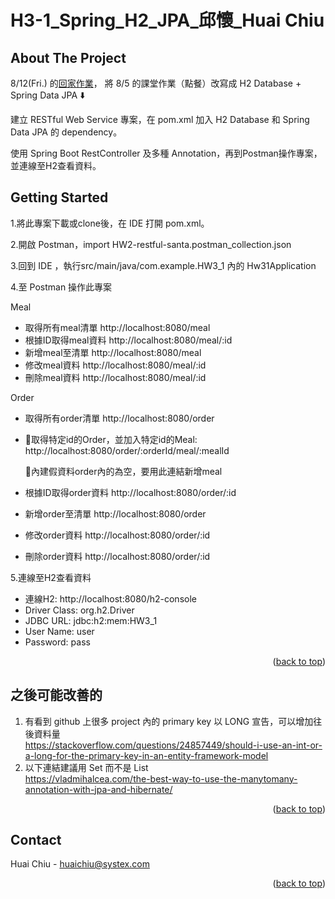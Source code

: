 <a name="huai's readme-top"></a>
# H3-1_Spring_H2_JPA_邱懷_Huai Chiu

<!-- ABOUT THE PROJECT -->
## About The Project
8/12(Fri.) 的[回家作業](https://hackmd.io/@kazzy/BJLsMrzC5)，
將 8/5 的課堂作業（點餐）改寫成 H2 Database + Spring Data JPA :arrow_down:

建立 RESTful Web Service 專案，在 pom.xml 加入 H2 Database 和 Spring Data JPA 的 dependency。

使用 Spring Boot RestController 及多種 Annotation，再到Postman操作專案，並連線至H2查看資料。

<!-- GETTING STARTED -->
## Getting Started

1.將此專案下載或clone後，在 IDE 打開 pom.xml。

2.開啟 Postman，import HW2-restful-santa.postman_collection.json

3.回到 IDE ，執行src/main/java/com.example.HW3_1 內的 Hw31Application

4.至 Postman 操作此專案

Meal

* 取得所有meal清單 http://localhost:8080/meal
* 根據ID取得meal資料 http://localhost:8080/meal/:id
* 新增meal至清單 http://localhost:8080/meal
* 修改meal資料 http://localhost:8080/meal/:id
* 刪除meal資料 http://localhost:8080/meal/:id

Order

* 取得所有order清單 http://localhost:8080/order
* :round_pushpin:取得特定id的Order，並加入特定id的Meal: 
    http://localhost:8080/order/:orderId/meal/:mealId
    
  :round_pushpin:內建假資料order內的為空，要用此連結新增meal
* 根據ID取得order資料 http://localhost:8080/order/:id
* 新增order至清單 http://localhost:8080/order
* 修改order資料 http://localhost:8080/order/:id
* 刪除order資料 http://localhost:8080/order/:id

5.連線至H2查看資料

* 連線H2: http://localhost:8080/h2-console
* Driver Class: org.h2.Driver
* JDBC URL: jdbc:h2:mem:HW3_1
* User Name: user
* Password: pass




<p align="right">(<a href="#huai's readme-top">back to top</a>)</p>

<!-- Improvements -->
## 之後可能改善的
1. 有看到 github 上很多 project 內的 primary key 以 LONG 宣告，可以增加往後資料量</br>https://stackoverflow.com/questions/24857449/should-i-use-an-int-or-a-long-for-the-primary-key-in-an-entity-framework-model
2. 以下連結建議用 Set 而不是 List </br> https://vladmihalcea.com/the-best-way-to-use-the-manytomany-annotation-with-jpa-and-hibernate/

<p align="right">(<a href="#huai's readme-top">back to top</a>)</p>

<!-- CONTACT -->
## Contact

Huai Chiu - huaichiu@systex.com

<p align="right">(<a href="#huai's readme-top">back to top</a>)</p>
